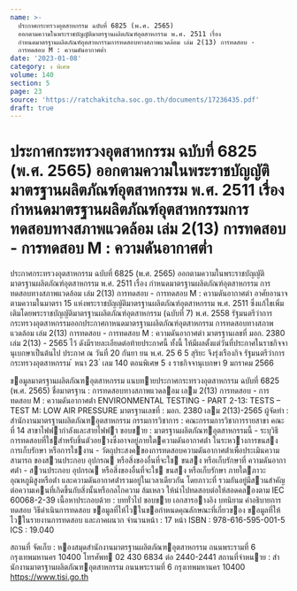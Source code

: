 ```yaml
---
name: >-
  ประกาศกระทรวงอุตสาหกรรม ฉบับที่ 6825 (พ.ศ. 2565)
  ออกตามความในพระราชบัญญัติมาตรฐานผลิตภัณฑ์อุตสาหกรรม พ.ศ. 2511 เรื่อง
  กำหนดมาตรฐานผลิตภัณฑ์อุตสาหกรรมการทดสอบทางสภาพแวดล้อม เล่ม 2(13) การทดสอบ -
  การทดสอบ M : ความดันอากาศต่ำ
date: '2023-01-08'
category: ง พิเศษ
volume: 140
section: 5
page: 23
source: 'https://ratchakitcha.soc.go.th/documents/17236435.pdf'
draft: true
---
```


# ประกาศกระทรวงอุตสาหกรรม ฉบับที่ 6825 (พ.ศ. 2565) ออกตามความในพระราชบัญญัติมาตรฐานผลิตภัณฑ์อุตสาหกรรม พ.ศ. 2511 เรื่อง กำหนดมาตรฐานผลิตภัณฑ์อุตสาหกรรมการทดสอบทางสภาพแวดล้อม เล่ม 2(13) การทดสอบ - การทดสอบ M : ความดันอากาศต่ำ

ประกาศกระทรวงอุตสาหกรรม ฉบับที่ 6825 (พ.ศ. 2565) ออกตามความในพระราชบัญญัติมาตรฐานผลิตภัณฑ์อุตสาหกรรม พ.ศ. 2511 เรื่อง กำหนดมาตรฐานผลิตภัณฑ์อุตสาหกรรม การทดสอบทางสภาพแวดล้อม เล่ม 2(13) การทดสอบ - การทดสอบ M : ความดันอากาศต่า อาศัยอานาจตามความในมาตรา 15 แห่งพระราชบัญญัติมาตรฐานผลิตภัณฑ์อุตสาหกรรม พ.ศ. 2511 ซึ่งแก้ไขเพิ่มเติมโดยพระราชบัญญัติมาตรฐานผลิตภัณฑ์อุตสาหกรรม (ฉบับที่ 7) พ.ศ. 2558 รัฐมนตรีว่าการกระทรวงอุตสาหกรรมออกประกาศกาหนดมาตรฐานผลิตภัณฑ์อุตสาหกรรม การทดสอบทางสภาพแวดล้อม เล่ม 2(13) การทดสอบ - การทดสอบ M : ความดันอากาศต่า มาตรฐานเลขที่ มอก. 2380 เล่ม 2(13) - 2565 ไว้ ดังมีรายละเอียดต่อท้ายประกาศนี้ ทั้งนี้ ให้มีผลตั้งแต่วันที่ประกาศในราชกิจจานุเบกษาเป็นต้นไป ประกาศ ณ วันที่ 20 กันยา ยน พ.ศ. 25 6 5 สุริยะ จึงรุ่งเรืองกิจ รัฐมนตรีว่าการกระทรวงอุตสาหกรรม ้ หนา 23 ่ เลม 140 ตอนพิเศษ 5 ง ราชกิจจานุเบกษา 9 มกราคม 2566

ขอมูลมาตรฐานผลิตภัณฑอุตสาหกรรม แนบทายประกาศกระทรวงอุตสาหกรรม ฉบับที่ 6825 (พ.ศ. 2565) ชื่อมาตรฐาน : การทดสอบทางสภาพแวดลอม เลม 2(13) การทดสอบ - การทดสอบ M : ความดันอากาศต่ํา ENVIRONMENTAL TESTING - PART 2-13: TESTS – TEST M: LOW AIR PRESSURE มาตรฐานเลขที่ : มอก. 2380 เลม 2(13)-2565 ผู้จัดทํา : สํานักงานมาตรฐานผลิตภัณฑอุตสาหกรรม กรรมการวิชาการ : คณะกรรมการวิชาการรายสาขา คณะที่ 14 สาขาไฟฟากําลังและสายไฟฟา ขอบขาย : มาตรฐานผลิตภัณฑอุตสาหกรรมนี้ - ระบุวิธีการทดสอบที่ใชสําหรับชิ้นตัวอยางซึ่งอาจอยู่ภายใตความดันอากาศต่ํา ในระหวางการขนสง การเก็บรักษา หรือการใชงาน - วัตถุประสงคของการทดสอบความดันอากาศต่ําเพื่อประเมินความสามารถ ของสวนประกอบ อุปกรณ หรือสิ่งของอื่นที่จะใช ขนสง หรือเก็บรักษาที่ ความดันอากาศต่ํา - สวนประกอบ อุปกรณ หรือสิ่งของอื่นที่จะใช ขนสง หรือเก็บรักษา ภายใตภาวะ อุณหภูมิสูงหรือต่ํา และความดันอากาศต่ํารวมอยู่ในเวลาเดียวกัน โดยภาวะที่ รวมกันอยู่มีสวนสําคัญต่อความเคนที่เกิดขึ้นกับสิ่งนั้นหรือกลไกความ ล้มเหลว ให้นําไปทดสอบต่อให้สอดคลองตาม IEC 60068-2-39 เนื้อหาประกอบด้วย : บททั่วไป ขอบขาย เอกสารอางอิง บทนิยาม คําอธิบายการทดสอบ วิธีดําเนินการทดสอบ ขอมูลที่ให้ไวในขอกําหนดคุณลักษณะที่เกี่ยวของ ขอมูลที่ให้ไวในรายงานการทดสอบ และภาคผนวก จํานวนหน้า : 17 หน้า ISBN : 978-616-595-001-5 ICS : 19.040

สถานที่ จัดเก็บ : หองสมุดสํานักงานมาตรฐานผลิตภัณฑอุตสาหกรรม ถนนพระรามที่ 6 กรุงเทพมหานคร 10400 โทรศัพท 02 430 6834 ต่อ 2440-2441 สถานที่จําหนาย : สํานักงานมาตรฐานผลิตภัณฑอุตสาหกรรม ถนนพระรามที่ 6 กรุงเทพมหานคร 10400 https://www.tisi.go.th

